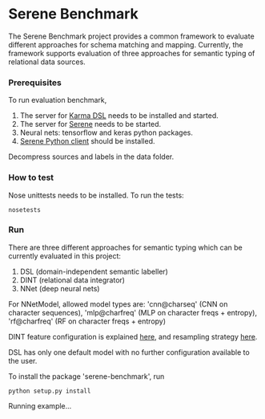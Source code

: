 # Serene Benchmark

The Serene Benchmark project provides a common framework to evaluate different approaches for schema matching and mapping.
Currently, the framework supports evaluation of three approaches for semantic typing of relational data sources.


### Prerequisites


To run evaluation benchmark,

1. The server for [Karma DSL](https://github.com/NICTA/iswc-2016-semantic-labeling) needs to be installed and started.
2. The server for [Serene](https://github.com/NICTA/serene) needs to be started.
3. Neural nets: tensorflow and keras python packages.
4. [Serene Python client](https://github.com/NICTA/serene-python-client) should be installed.

Decompress sources and labels in the data folder.

### How to test
Nose unittests needs to be installed. To run the tests:
```
nosetests
```

### Run
There are three different approaches for semantic typing which can be currently evaluated in this project:

1. DSL (domain-independent semantic labeller)
2. DINT (relational data integrator)
3. NNet (deep neural nets)

For NNetModel, allowed model types are: 'cnn@charseq' (CNN on character sequences), 'mlp@charfreq' (MLP on character freqs + entropy), 'rf@charfreq' (RF on character freqs + entropy)

DINT feature configuration is explained [here](http://github.com/NICTA/serene-benchmark/blob/experimental/doc/features.txt),
and resampling strategy [here](http://github.com/NICTA/serene-benchmark/blob/experimental/doc/resampling-strategy).

DSL has only one default model with no further configuration available to the user.


To install the package 'serene-benchmark', run
```
python setup.py install
```

Running example...
